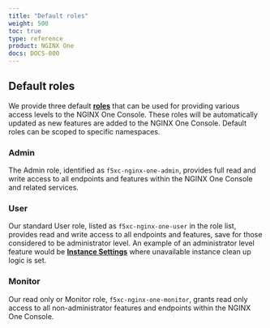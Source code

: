 ```yaml
---
title: "Default roles"
weight: 500
toc: true
type: reference
product: NGINX One
docs: DOCS-000
---
```


## Default roles

We provide three default **[roles](https://docs.cloud.f5.com/docs-v2/administration/how-tos/user-mgmt/roles)** that can be used for providing various access levels to the NGINX One Console. These roles will be automatically updated as new features are added to the NGINX One Console. Default roles can be scoped to specific namespaces.

### Admin

The Admin role, identified as `f5xc-nginx-one-admin`, provides full read and write access to all endpoints and features within the NGINX One Console and related services.

### User

Our standard User role, listed as `f5xc-nginx-one-user` in the role list, provides read and write access to all endpoints and features, save for those considered to be administrator level. An example of an administrator level feature would be **[Instance Settings](https://docs.nginx.com/nginx-one/how-to/nginx-configs/clean-up-unavailable-instances/)** where unavailable instance clean up logic is set.

### Monitor

Our read only or Monitor role, `f5xc-nginx-one-monitor`, grants read only access to all non-administrator features and endpoints within the NGINX One Console.

